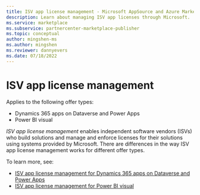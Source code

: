 ```yaml
---
title: ISV app license management - Microsoft AppSource and Azure Marketplace
description: Learn about managing ISV app licenses through Microsoft.
ms.service: marketplace 
ms.subservice: partnercenter-marketplace-publisher
ms.topic: conceptual
author: mingshen-ms 
ms.author: mingshen
ms.reviewer: dannyevers 
ms.date: 07/18/2022
---
```


# ISV app license management

Applies to the following offer types:

- Dynamics 365 apps on Dataverse and Power Apps
- Power BI visual

_ISV app license management_ enables independent software vendors (ISVs) who build solutions and manage and enforce licenses for their solutions using systems provided by Microsoft. There are differences in the way ISV app license management works for different offer types.

To learn more, see:

- [ISV app license management for Dynamics 365 apps on Dataverse and Power Apps](isv-app-license.md)
- [ISV app license management for Power BI visual](isv-app-license-power-bi-visual.md)
